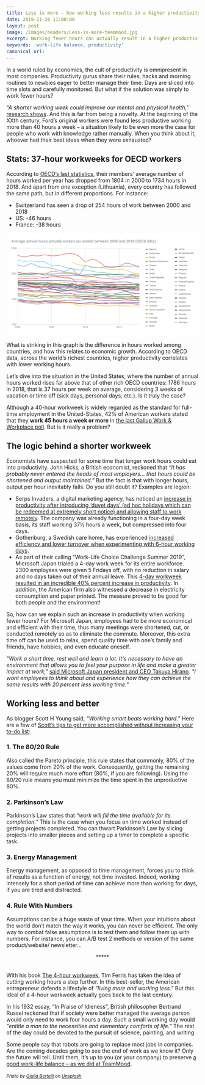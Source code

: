 ```yaml
---
title: Less is more – how working less results in a higher productivity
date: 2019-11-26 11:00:00
layout: post
image: /images/headers/Less-is-more-teammood.jpg
excerpt: Working fewer hours can actually result in a higher productivity
keywords: 'work-life balance, productivity'
canonical_url:
---
```


In a world ruled by economics, the cult of productivity is omnipresent in most companies. Productivity gurus share their rules, hacks and morning routines to newbies eager to better manage their time. Days are sliced into time slots and carefully monitored. But what if the solution was simply to work fewer hours?

*“A shorter working week could improve our mental and physical health,''* [research shows](https://www.economist.com/free-exchange/2013/09/24/get-a-life). And this is far from being a novelty. At the beginning of the XXth century, Ford’s original workers were found less productive working more than 40 hours a week – a situation likely to be even more the case for people who work with knowledge rather manually. When you think about it, whoever had their best ideas when they were exhausted?

## **Stats: 37-hour workweeks for OECD workers**

According to [OECD’s last statistics](https://stats.oecd.org/Index.aspx?DataSetCode=ANHRS#), their members’ average number of hours worked per year has dropped from 1804 in 2000 to 1734 hours in 2018. And apart from one exception (Lithuania), every country has followed the same path, but in different proportions. For instance:

* Switzerland has seen a drop of 254 hours of work between 2000 and 2018&nbsp;
* US: -46 hours&nbsp;
* France: -38 hours&nbsp;

[![Average annual hours actually worked per worker in OECD countries](/images/posts/Average-annual-hours-actually-worked-per-worker.png)](https://www.teammood.com/)

What is striking in this graph is the difference in hours worked among countries, and how this relates to economic growth. According to OECD data, across the world’s richest countries, higher productivity correlates with lower working hours.&nbsp;

Let’s dive into the situation in the United States, where the number of annual hours worked rises far above that of other rich OECD countries: 1786 hours in 2018, that is 37 hours per week on average, considering 3 weeks of vacation or time off (sick days, personal days, etc.). Is it truly the case?

Although a 40-hour workweek is widely regarded as the standard for full-time employment in the United-States, 42% of American workers stated that they **work 45 hours a week or more** in [the last Gallup Work & Workplace poll](https://news.gallup.com/poll/1720/Work-Work-Place.aspx). But is it really a problem?

## **The logic behind a shorter workweek**

Economists have suspected for some time that longer work hours could eat into productivity. John Hicks, a British economist, reckoned that *“it has probably never entered the heads of most employers… that hours could be shortened and output maintained.”* But the fact is that with longer hours, output per hour inevitably falls. Do you still doubt it? Examples are legion:

* Serps Invaders, a digital marketing agency, has noticed an [increase in productivity after introducing ‘duvet days’ (ad hoc holidays which can be redeemed at extremely short notice) and allowing staff to work remotely](https://www.theguardian.com/small-business-network/2015/apr/02/remote-working-talent-edinburgh-agency). The company was already functioning in a four-day week basis, its staff working 37½ hours a week, but compressed into four days.&nbsp;
* Gothenburg, a Swedish care home, has experienced [increased efficiency and lower turnover when experimenting with 6-hour working days](https://www.theguardian.com/world/2015/sep/17/efficiency-up-turnover-down-sweden-experiments-with-six-hour-working-day).
* As part of their calling "Work-Life Choice Challenge Summer 2019", Microsoft Japan trialed a 4-day work week for its entire workforce. 2300 employees were given 5 Fridays off, with no reduction in salary and no days taken out of their annual leave. This [4-day workweek resulted in an incredible 40% percent increase in productivity](https://mashable.com/article/microsoft-japan-4-day-work-week-trial-3-day-weekend/?europe=true). In addition, the American firm also witnessed a decrease in electricity consumption and paper printed. The measure proved to be good for both people and the environment\!

So, how can we explain such an increase in productivity when working fewer hours? For Microsoft Japan, employees had to be more economical and efficient with their time, thus many meetings were shortened, cut, or conducted remotely so as to eliminate the commute. Moreover, this extra time off can be used to relax, spend quality time with one’s family and friends, have hobbies, and even educate oneself.&nbsp;

*"Work a short time, rest well and learn a lot. It's necessary to have an environment that allows you to feel your purpose in life and make a greater impact at work,"&nbsp;*[said Microsoft Japan president and CEO Takuya Hirano](https://www.economist.com/free-exchange/2013/09/24/get-a-life). *"I want employees to think about and experience how they can achieve the same results with 20 percent less working time."*

## **Working less and better**

As blogger Scott H Young said, *“Working smart beats working hard.”* Here are a few of [Scott’s tips to get more accomplished without increasing your to-do list](https://www.lifehack.org/articles/featured/6-rules-to-work-less-and-get-more-accomplished.html)\:&nbsp;

### **1\. The 80/20 Rule**

Also called the Pareto principle, this rule states that commonly, 80% of the values come from 20% of the work. Consequently, getting the remaining 20% will require much more effort (80%, if you are following). Using the 80/20 rule means you must minimize the time spent in the unproductive 80%.&nbsp;

### **2\. Parkinson’s Law**

Parkinson’s Law states that *“work will fill the time available for its completion.”* This is the case when you focus on time worked instead of getting projects completed. You can thwart Parkinson’s Law by slicing projects into smaller pieces and setting up a timer to complete a specific task.

### **3\. Energy Management**

Energy management, as opposed to time management, forces you to think of results as a function of energy, not time invested. Indeed, working intensely for a short period of time can achieve more than working for days, if you are tired and distracted.

### **4\. Rule With Numbers**

Assumptions can be a huge waste of your time. When your intuitions about the world don’t match the way it works, you can never be efficient. The only way to combat false assumptions is to test them and follow them up with numbers. For instance, you can A/B test 2 methods or version of the same product/website/ newsletter…

<center>*****</center>

<center>&nbsp;</center>

With his book [The 4-hour workweek](https://fourhourworkweek.com/), Tim Ferris has taken the idea of cutting working hours a step further. In this best-seller, the American entrepreneur defends a lifestyle of *“living more and working less.”* But this ideal of a 4-hour workweek actually goes back to the last century.&nbsp;

In his 1932 essay, “In Praise of Idleness”, British philosopher Bertrand Russel reckoned that if society were better managed the average person would only need to work four hours a day. Such a small working day would *“entitle a man to the necessities and elementary comforts of life.”* The rest of the day could be devoted to the pursuit of science, painting, and writing.

Some people say that robots are going to replace most jobs in companies. Are the coming decades going to see the end of work as we know it? Only the future will tell. Until them, it’s up to you (or your company) to preserve [a good work-life balance – as we did at TeamMood](https://www.teammood.com/en/about/).

<small><em>Photo by <a href="https://unsplash.com/@giulia_bertelli?utm_source=unsplash&amp;utm_medium=referral&amp;utm_content=creditCopyText">Giulia Bertelli</a> on <a href="https://unsplash.com/?utm_source=unsplash&amp;utm_medium=referral&amp;utm_content=creditCopyText">Unsplash</a></em></small>